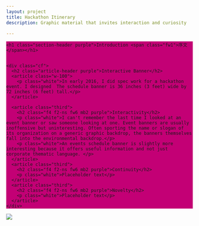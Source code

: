 ```yaml
---
layout: project
title: Hackathon Itinerary
description: Graphic material that invites interaction and curiosity

---
```

<section class="custom-hackingedu" style="background-color: rgb(195, 0, 117)">

  <div class="container">

    <h1 class="section-header purple">Introduction <span class="fw1">序文</span></h1>


    <div class="cf">
      <h2 class="article-header purple">Interactive Banner</h2>
      <article class="w-100">
        <p class="white">In early 2016, I did spec work for a hackathon event. I designed  The schedule banner is 36 inches (3 feet) wide by 72 inches (6 feet) tall.</p>
      </article>

      <article class="third">
        <h2 class="f4 f2-ns fw6 mb2 purple">Interactivity</h2>
        <p class="white">I can't remember the last time I looked at an event banner or saw someone looking at one. Event banners are usually inoffensive but uninteresting. Often sporting the name or slogan of its organization on a generic graphic backdrop, the banners themselves fall into the environmental backdrop.</p>
        <p class="white">An events schedule banner is slightly more interesting because it offers useful information and not just corporate thematic language. </p>
      </article>
      <article class="third">
        <h2 class="f4 f2-ns fw6 mb2 purple">Continuity</h2>
        <p class="white">Placeholder text</p>
      </article>
      <article class="third">
        <h2 class="f4 f2-ns fw6 mb2 purple">Novelty</h2>
        <p class="white">Placeholder text</p>
      </article>
    </div>
  </div>
</section>
<section class="bg-white">
  <div class="container">
    <img src="{{ site.url }}/images/hackingedu-spec.png" />
  </div>
</section>

